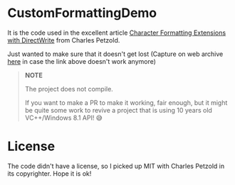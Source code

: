 # CustomFormattingDemo

It is the code used in the excellent article [Character Formatting Extensions with DirectWrite](https://www.charlespetzold.com/blog/2014/01/Character-Formatting-Extensions-with-DirectWrite.html) from Charles Petzold.

Just wanted to make sure that it doesn't get lost (Capture on web archive [here](https://web.archive.org/web/20240119173732/https://www.charlespetzold.com/blog/2014/01/Character-Formatting-Extensions-with-DirectWrite.html) in case the link above doesn't work anymore)


> **NOTE**
>
> The project does not compile.
> 
> If you want to make a PR to make it working, fair enough, but it might be quite some work to revive a project that is using 10 years old VC++/Windows 8.1 API! 😅


# License

The code didn't have a license, so I picked up MIT with Charles Petzold in its copyrighter. Hope it is ok!

